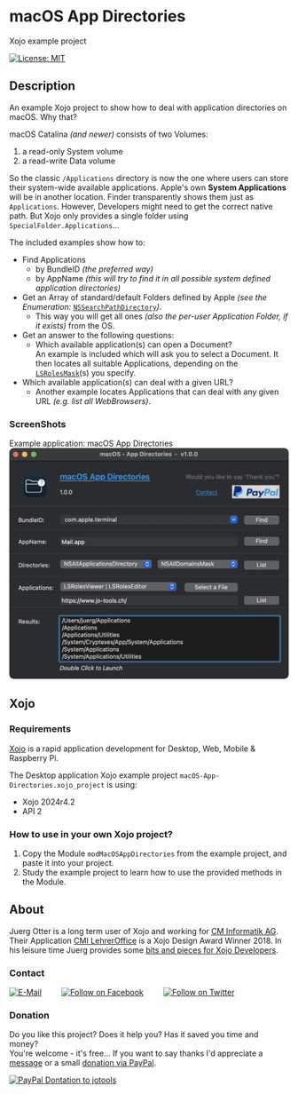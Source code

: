 # macOS App Directories
Xojo example project

[![License: MIT](https://img.shields.io/badge/License-MIT-green.svg)](LICENSE)

## Description
An example Xojo project to show how to deal with application directories on macOS. Why that?

macOS Catalina *(and newer)* consists of two Volumes:
1. a read-only System volume
2. a read-write Data volume

So the classic ```/Applications``` directory is now the one where users can store their system-wide available applications. Apple's own **System Applications** will be in another location.
Finder transparently shows them just as ```Applications```. However, Developers might need to get the correct native path. But Xojo only provides a single folder using ```SpecialFolder.Applications```...

The included examples show how to:
- Find Applications
  - by BundleID *(the preferred way)*
  - by AppName *(this will try to find it in all possible system defined application directories)*
- Get an Array of standard/default Folders defined by Apple *(see the Enumeration:* [```NSSearchPathDirectory```](https://developer.apple.com/documentation/foundation/nssearchpathdirectory?language=objc)*)*.
  - This way you will get all ones *(also the per-user Application Folder, if it exists)* from the OS.
- Get an answer to the following questions:
  - Which available application(s) can open a Document?  
    An example is included which will ask you to select a Document. It then locates all suitable Applications, depending on the [```LSRolesMask```](https://developer.apple.com/documentation/coreservices/lsrolesmask?language=objc)(s) you specify.
- Which available application(s) can deal with a given URL?
  - Another example locates Applications that can deal with any given URL *(e.g. list all WebBrowsers)*.

### ScreenShots
Example application: macOS App Directories  
![ScreenShot: macOS App Directories](screenshots/app-directories-1.png?raw=true)

## Xojo
### Requirements
[Xojo](https://www.xojo.com/) is a rapid application development for Desktop, Web, Mobile & Raspberry Pi.  

The Desktop application Xojo example project ```macOS-App-Directories.xojo_project``` is using:
- Xojo 2024r4.2
- API 2

### How to use in your own Xojo project?
1. Copy the Module ```modMacOSAppDirectories``` from the example project, and paste it into your project.
2. Study the example project to learn how to use the provided methods in the Module.

## About
Juerg Otter is a long term user of Xojo and working for [CM Informatik AG](https://cmiag.ch/). Their Application [CMI LehrerOffice](https://cmi-bildung.ch/) is a Xojo Design Award Winner 2018. In his leisure time Juerg provides some [bits and pieces for Xojo Developers](https://www.jo-tools.ch/).

### Contact
[![E-Mail](https://img.shields.io/static/v1?style=social&label=E-Mail&message=xojo@jo-tools.ch)](mailto:xojo@jo-tools.ch)
&emsp;&emsp;
[![Follow on Facebook](https://img.shields.io/static/v1?style=social&logo=facebook&label=Facebook&message=juerg.otter)](https://www.facebook.com/juerg.otter)
&emsp;&emsp;
[![Follow on Twitter](https://img.shields.io/twitter/follow/juergotter?style=social)](https://twitter.com/juergotter)

### Donation
Do you like this project? Does it help you? Has it saved you time and money?  
You're welcome - it's free... If you want to say thanks I'd appreciate a [message](mailto:xojo@jo-tools.ch) or a small [donation via PayPal](https://paypal.me/jotools).  

[![PayPal Dontation to jotools](https://img.shields.io/static/v1?style=social&logo=paypal&label=PayPal&message=jotools)](https://paypal.me/jotools)
